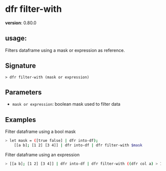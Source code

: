 # dfr filter-with

**version**: 0.80.0

## **usage**:

Filters dataframe using a mask or expression as reference.

## Signature

`> dfr filter-with (mask or expression)`

## Parameters

- `mask or expression`: boolean mask used to filter data

## Examples

Filter dataframe using a bool mask

```bash
> let mask = ([true false] | dfr into-df);
    [[a b]; [1 2] [3 4]] | dfr into-df | dfr filter-with $mask
```

Filter dataframe using an expression

```bash
> [[a b]; [1 2] [3 4]] | dfr into-df | dfr filter-with ((dfr col a) > 1)
```
